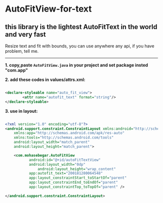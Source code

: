 # AutoFitView-for-text

## this library is the lightest AutoFitText in the world and very fast

Resize text and fit with bounds,
you can use anywhere any api,
if you have problem, tell me.

--------------------------------------

**1. copy,paste `AutoFitView.java` in your project and set package insted "com.app"**

**2. add these codes in values/attrs.xml:**
```xml

<declare-styleable name="auto_fit_view">
        <attr name="autofit_text" format="string"/>
</declare-styleable>

```

**3. use in layout:**
```xml

<?xml version="1.0" encoding="utf-8"?>
<android.support.constraint.ConstraintLayout xmlns:android="http://schemas.android.com/apk/res/android"
	xmlns:app="http://schemas.android.com/apk/res-auto"
	xmlns:tools="http://schemas.android.com/tools"
	android:layout_width="match_parent"
	android:layout_height="match_parent">

	<com.mohasebegar.AutoFitView
	       android:id="@+id/autoFitTextView"
  	       android:layout_width="0dp"
    	       android:layout_height="wrap_content"
	       app:autofit_text="200181280064548"
	       app:layout_constraintStart_toStartOf="parent"
	       app:layout_constraintEnd_toEndOf="parent"
	       app:layout_constraintTop_toTopOf="parent" />
       
</android.support.constraint.ConstraintLayout>

```
